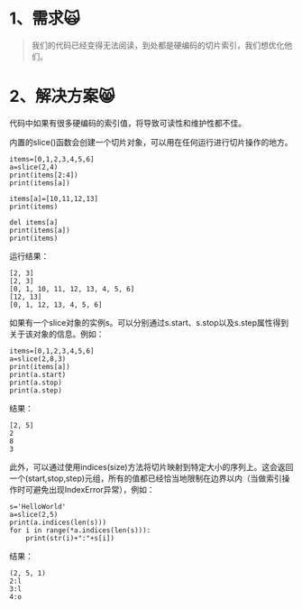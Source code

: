 # 1、需求🙀

> 我们的代码已经变得无法阅读，到处都是硬编码的切片索引，我们想优化他们。

# 2、解决方案😸

代码中如果有很多硬编码的索引值，将导致可读性和维护性都不佳。

内置的slice\(\)函数会创建一个切片对象，可以用在任何运行进行切片操作的地方。

```
items=[0,1,2,3,4,5,6]
a=slice(2,4)
print(items[2:4])
print(items[a])

items[a]=[10,11,12,13]
print(items)

del items[a]
print(items[a])
print(items)
```

运行结果：

```
[2, 3]
[2, 3]
[0, 1, 10, 11, 12, 13, 4, 5, 6]
[12, 13]
[0, 1, 12, 13, 4, 5, 6]
```

如果有一个slice对象的实例s。可以分别通过s.start、s.stop以及s.step属性得到关于该对象的信息。例如：

```
items=[0,1,2,3,4,5,6]
a=slice(2,8,3)
print(items[a])
print(a.start)
print(a.stop)
print(a.step)
```

结果：

```
[2, 5]
2
8
3
```

此外，可以通过使用indices\(size\)方法将切片映射到特定大小的序列上。这会返回一个\(start,stop,step\)元组，所有的值都已经恰当地限制在边界以内（当做索引操作时可避免出现IndexError异常），例如：

```
s='HelloWorld'
a=slice(2,5)
print(a.indices(len(s)))
for i in range(*a.indices(len(s))):
    print(str(i)+":"+s[i])

```

结果：

```
(2, 5, 1)
2:l
3:l
4:o
```



